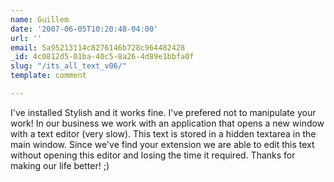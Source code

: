 ```yaml
---
name: Guillem
date: '2007-06-05T10:20:48-04:00'
url: ''
email: 5a95213114c8276146b728c964482428
_id: 4c0812d5-01ba-40c5-8a26-4d89e1bbfa0f
slug: "/its_all_text_v06/"
template: comment

---
```


I've installed Stylish and it works fine. I've prefered not to manipulate your work!
In our business we work with an application that opens a new window with a text editor (very slow). This text is stored in a hidden textarea in the main window. Since we've find your extension we are able to edit this text without opening this editor and losing the time it required.
Thanks for making our life better! ;)
